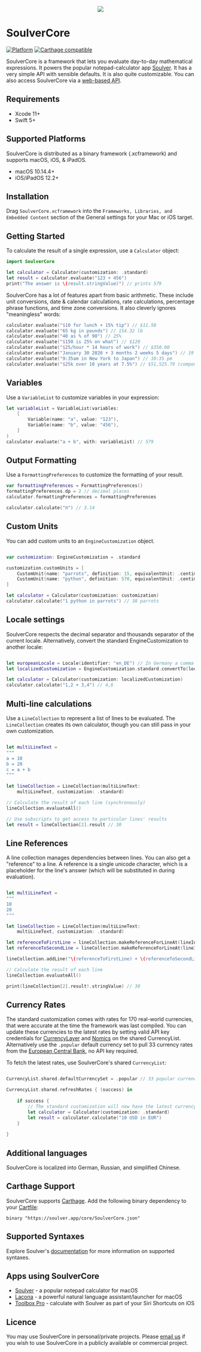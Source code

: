 <p align="center">
  <img src="SoulverCoreIcon.png" />
</p>

# SoulverCore
[![Platform](https://img.shields.io/cocoapods/p/Sourcery.svg?style=flat)](http://cocoapods.org/pods/Sourcery)
[![Carthage compatible](https://img.shields.io/badge/Carthage-compatible-4BC51D.svg?style=flat)](https://github.com/Carthage/Carthage)

SoulverCore is a framework that lets you evaluate day-to-day mathematical expressions. It powers the popular notepad-calculator app [Soulver](https://soulver.app). It has a very simple API with sensible defaults. It is also quite customizable. You can also access SoulverCore via a [web-based API](https://rapidapi.com/soulver-soulvercloud/api/evaluate-expression).

## Requirements

- Xcode 11+
- Swift 5+

## Supported Platforms

SoulverCore is distributed as a binary framework (.xcframework) and supports macOS, iOS, & iPadOS. 

- macOS 10.14.4+
- iOS/iPadOS 12.2+

## Installation

Drag `SoulverCore.xcframework` into the `Frameworks, Libraries, and Embedded Content` section of the General settings for your Mac or iOS target.


## Getting Started

To calculate the result of a single expression, use a `Calculator` object:

```swift
import SoulverCore

let calculator = Calculator(customization: .standard)
let result = calculator.evaluate("123 + 456")
print("The answer is \(result.stringValue)") // prints 579
```

SoulverCore has a lot of features apart from basic arithmetic. These include unit conversions, date & calendar calculations, rate calculations, percentage phrase functions, and time zone conversions. It also cleverly ignores "meaningless" words:

```swift
calculator.evaluate("$10 for lunch + 15% tip") // $11.50
calculator.evaluate("65 kg in pounds") // 154.32 lb
calculator.evaluate("40 as % of 90") // 25%
calculator.evaluate("$150 is 25% on what") // $120
calculator.evaluate("$25/hour * 14 hours of work") // $350.00
calculator.evaluate("January 30 2020 + 3 months 2 weeks 5 days") // 19 May
calculator.evaluate("9:35am in New York to Japan") // 10:35 pm
calculator.evaluate("$25k over 10 years at 7.5%") // $51,525.79 (compound interest)

```

## Variables

Use a `VariableList` to customize variables in your expression:

```swift
let variableList = VariableList(variables:
    [
        Variable(name: "a", value: "123"),
        Variable(name: "b", value: "456"),
    ]
)
calculator.evaluate("a + b", with: variableList) // 579        
```
## Output Formatting

Use a `FormattingPreferences` to customize the formatting of your result.

```swift
var formattingPreferences = FormattingPreferences()
formattingPreferences.dp = 2 // decimal places
calculator.formattingPreferences = formattingPreferences

calculator.calculate("π") // 3.14
```

## Custom Units

You can add custom units to an `EngineCustomization` object.

```swift

var customization: EngineCustomization = .standard

customization.customUnits = [
    CustomUnit(name: "parrots", definition: 15, equivalentUnit: .centimeters),
    CustomUnit(name: "python", definition: 570, equivalentUnit: .centimeters)
]

let calculator = Calculator(customization: customization)
calculator.calculate("1 python in parrots") // 38 parrots
```

## Locale settings

SoulverCore respects the decimal separator and thousands separator of the current locale. Alternatively, convert the standard EngineCustomization to another locale:

```swift

let europeanLocale = Locale(identifier: "en_DE") // In Germany a comma is used as the decimal separator
let localizedCustomization = EngineCustomization.standard.convertTo(locale: europeanLocale)

let calculator = Calculator(customization: localizedCustomization)
calculator.calculate("1,2 + 3,4") // 4,6
```

## Multi-line calculations

Use a `LineCollection` to represent a list of lines to be evaluated. The `LineCollection` creates its own calculator, though you can still pass in your own customization.

```swift

let multiLineText =
"""
a = 10
b = 20
c = a + b
"""
        
let lineCollection = LineCollection(multiLineText:
    multiLineText, customization: .standard)

// Calculate the result of each line (synchronously)
lineCollection.evaluateAll()

// Use subscripts to get access to particular lines' results
let result = lineCollection[2].result // 30
```

## Line References

A line collection manages dependencies between lines. You can also get a "reference" to a line. A reference is a single unicode character, which is a placeholder for the line's answer (which will be substituted in during evaluation).

```swift

let multiLineText =
"""
10
20
"""

let lineCollection = LineCollection(multiLineText:
    multiLineText, customization: .standard)

let referenceToFirstLine = lineCollection.makeReferenceForLineAt(lineIndex: 0)
let referenceToSecondLine = lineCollection.makeReferenceForLineAt(lineIndex: 1)

lineCollection.addLine("\(referenceToFirstLine) + \(referenceToSecondLine)")

// Calculate the result of each line
lineCollection.evaluateAll()

print(lineCollection[2].result!.stringValue) // 30
```

## Currency Rates

The standard customization comes with rates for 170 real-world currencies, that were accurate at the time the framework was last compiled. You can update these currencies to the latest rates by setting valid API key credentials for [CurrencyLayer](https://currencylayer.com) and [Nomics](https://nomics.com) on the shared CurrencyList. Alternatively use the `.popular` default currency set to pull 33 currency rates from the [European Central Bank](https://exchangeratesapi.io), no API key required.

To fetch the latest rates, use SoulverCore's shared `CurrencyList`:

```swift

CurrencyList.shared.defaultCurrencySet = .popular // 33 popular currencies from the ECB, updated every weekday.

CurrencyList.shared.refreshRates { (success) in
	
	if success {  
		// The standard customization will now have the latest currency rates applied		
		let calculator = Calculator(customization: .standard)
		let result = calculator.calculate("10 USD in EUR")  		
	}
	
}

```

## Additional languages

SoulverCore is localized into German, Russian, and simplified Chinese.

## Carthage Support

SoulverCore supports [Carthage](https://github.com/Carthage/Carthage). Add the following binary dependency to your [Cartfile](https://github.com/Carthage/Carthage/blob/master/Documentation/Artifacts.md#cartfile):

```
binary "https://soulver.app/core/SoulverCore.json"
```

## Supported Syntaxes

Explore Soulver's [documentation](https://documentation.soulver.app) for more information on supported syntaxes.

## Apps using SoulverCore

- [Soulver](https://soulver.app) - a popular notepad calculator for macOS
- [Lacona](https://lacona.app) - a powerful natural language assistant/launcher for macOS
- [Toolbox Pro](https://toolboxpro.app) - calculate with Soulver as part of your Siri Shortcuts on iOS

## Licence

You may use SoulverCore in personal/private projects. Please [email us](mailto:contact@soulver.app) if you wish to use SoulverCore in a publicly available or commercial project.